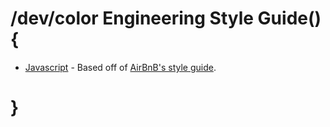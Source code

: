 # /dev/color Engineering Style Guide() {

- [Javascript](javascript/) - Based off of [AirBnB's style guide](https://github.com/airbnb/javascript).

# }

